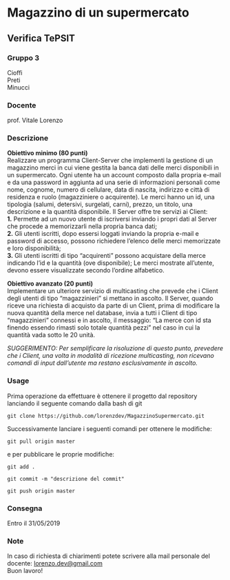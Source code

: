 # Magazzino di un supermercato

## Verifica TePSIT

### Gruppo 3

Cioffi    
Preti    
Minucci    

### Docente

prof. Vitale Lorenzo

### Descrizione
**Obiettivo minimo (80 punti)**  
Realizzare un programma Client-Server che implementi la gestione di un magazzino merci in cui
viene gestita la banca dati delle merci disponibili in un supermercato.
Ogni utente ha un account composto dalla propria e-mail e da una password in aggiunta ad una serie
di informazioni personali come nome, cognome, numero di cellulare, data di nascita, indirizzo e
città di residenza e ruolo (magazziniere o acquirente).
Le merci hanno un id, una tipologia (salumi, detersivi, surgelati, carni), prezzo, un titolo, una
descrizione e la quantità disponibile.
Il Server offre tre servizi ai Client:  
**1.** Permette ad un nuovo utente di iscriversi inviando i propri dati al Server che procede a
memorizzarli nella propria banca dati;  
**2.** Gli utenti iscritti, dopo essersi loggati inviando la propria e-mail e password di accesso,
possono richiedere l’elenco delle merci memorizzate e loro disponibilità;  
**3.** Gli utenti iscritti di tipo “acquirenti” possono acquistare della merce indicando l’id e la
quantità (ove disponibile);
Le merci mostrate all’utente, devono essere visualizzate secondo l’ordine alfabetico.  

**Obiettivo avanzato (20 punti)**  
Implementare un ulteriore servizio di multicasting che prevede che i Client degli utenti di tipo
“magazzinieri” si mettano in ascolto.
Il Server, quando riceve una richiesta di acquisto da parte di un Client, prima di modificare la nuova
quantità della merce nel database, invia a tutti i Client di tipo “magazzinieri” connessi e in ascolto,
il messaggio: “La merce con id sta finendo essendo rimasti solo totale quantità pezzi” nel caso in
cui la quantità vada sotto le 20 unità.  
 
*SUGGERIMENTO: Per semplificare la risoluzione di questo punto, prevedere che i Client, una volta in modalità
di ricezione multicasting, non ricevano comandi di input dall’utente ma restano esclusivamente in
ascolto.*


### Usage

Prima operazione da effettuare è ottenere il progetto dal repository lanciando il seguente comando dalla bash di git
  
```
git clone https://github.com/lorenzdev/MagazzinoSupermercato.git 
```
  
Successivamente lanciare i seguenti comandi per ottenere le modifiche:

```
git pull origin master
```  

e per pubblicare le proprie modifiche:

```
git add .
```  
```
git commit -m "descrizione del commit"
```  
```
git push origin master
```  

### Consegna
Entro il 31/05/2019

### Note  
In caso di richiesta di chiarimenti potete scrivere alla mail personale del docente: lorenzo.dev@gmail.com  
Buon lavoro!
